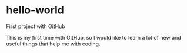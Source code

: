 # hello-world
First project with GitHub

This is my first time with GitHub, so I would like to learn a lot of new and
useful things that help me with coding.
